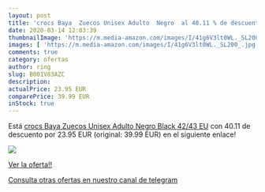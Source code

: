 ```yaml
---
layout: post
title: 'crocs Baya  Zuecos Unisex Adulto  Negro  al 40.11 % de descuento'
date: 2020-03-14 12:03:39
thumbnailImage: 'https://m.media-amazon.com/images/I/41g6V3lt0WL._SL200_.jpg'
images: [ 'https://m.media-amazon.com/images/I/41g6V3lt0WL._SL200_.jpg' ]
comments: true
category: ofertas
author: ring
slug: B001V83AZC
description:
actualPrice: 23.95 EUR
comparePrice: 39.99 EUR
inStock: true
---
```


Está [crocs Baya  Zuecos Unisex Adulto  Negro  Black   42/43 EU](https://www.amazon.com/dp/B001V83AZC/?tag=redken08-20) con 40.11 de descuento por 23.95 EUR (original: 39.99 EUR) en el siguiente enlace!

[![](https://m.media-amazon.com/images/I/41g6V3lt0WL._SL200_.jpg)](https://www.amazon.com/dp/B001V83AZC/?tag=redken08-20)

[Ver la oferta!!](https://www.amazon.com/dp/B001V83AZC/?tag=redken08-20)

[Consulta otras ofertas en nuestro canal de telegram](https://t.me/s/ofertas25)
